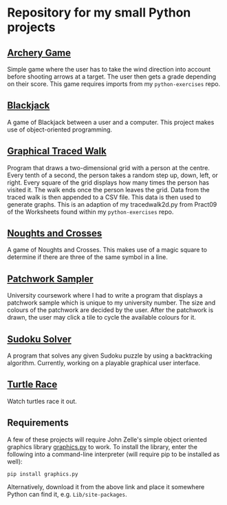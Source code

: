 Repository for my small Python projects
===
[Archery Game](https://github.com/Dagonite/python-projects/tree/main/Archery%20Game)
---
Simple game where the user has to take the wind direction into account before shooting arrows at a target. The user then gets a grade depending on their score. This game requires imports from my `python-exercises` repo.

[Blackjack](https://github.com/Dagonite/python-projects/tree/main/Blackjack)
---
A game of Blackjack between a user and a computer. This project makes use of object-oriented programming.

[Graphical Traced Walk](https://github.com/Dagonite/python-projects/tree/main/Graphical%20Traced%20Walk)
---
Program that draws a two-dimensional grid with a person at the centre. Every tenth of a second, the person takes a random step up, down, left, or right. Every square of the grid displays how many times the person has visited it. The walk ends once the person leaves the grid. Data from the traced walk is then appended to a CSV file. This data is then used to generate graphs. This is an adaption of my tracedwalk2d.py from Pract09 of the Worksheets found within my `python-exercises` repo.

[Noughts and Crosses](https://github.com/Dagonite/python-projects/tree/main/Noughts%20and%20Crosses)
---
A game of Noughts and Crosses. This makes use of a magic square to determine if there are three of the same symbol in a line.

[Patchwork Sampler](https://github.com/Dagonite/python-projects/tree/main/Patchwork%20Sampler)
---
University coursework where I had to write a program that displays a patchwork sample which is unique to my university number. The size and colours of the patchwork are decided by the user. After the patchwork is drawn, the user may click a tile to cycle the available colours for it.

[Sudoku Solver](https://github.com/Dagonite/python-projects/tree/main/Sudoku%20Solver)
---
A program that solves any given Sudoku puzzle by using a backtracking algorithm. Currently, working on a playable graphical user interface.

[Turtle Race](https://github.com/Dagonite/python-projects/tree/main/Turtle%20Race)
---
Watch turtles race it out.

Requirements
---
A few of these projects will require John Zelle's simple object oriented graphics library [graphics.py](https://mcsp.wartburg.edu/zelle/python/graphics.py) to work. To install the library, enter the following into a command-line interpreter (will require pip to be installed as well):

```
pip install graphics.py
```

Alternatively, download it from the above link and place it somewhere Python can find it, e.g. `Lib/site-packages`.
